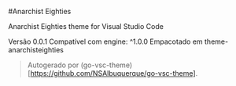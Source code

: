 #Anarchist Eighties

Anarchist Eighties theme for Visual Studio Code

Versão 0.0.1
Compatível com engine: ^1.0.0
Empacotado em theme-anarchisteighties

> Autogerado por (go-vsc-theme)[https://github.com/NSAlbuquerque/go-vsc-theme].